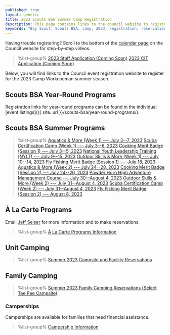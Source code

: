 ```yaml
---
published: true
layout: generic
title: 2023 Scouts BSA Summer Camp Registration
description: This page contains links to the council website to register for the 2023 Camp Workcoeman season.
keywords: "Boy Scout, Scouts BSA, camp, 2023, registration, reservation"
---
```


<div class="alert alert-info">
Having trouble registering? Scroll to the bottom of the <a href="https://ctscouting.org/calendar/">calendar page</a> on the Council website for step-by-step videos.
</div>

> %list-group%
> <a href="{{ site.url }}" class="list-group-item">2023 Staff Application (Coming Soon)</a>
> <a href="{{ site.url }}" class="list-group-item">2023 CIT Application (Coming Soon)</a>

Below, you will find links to the Council event registration website to register for the 2023 Camp Workcoeman summer season.

## Scouts BSA Year-Round Programs

Registration links for year-round programs can be found in the individual [event listings]({{ site. url }}/scouts-bsa/year-round-programs/).

## Scouts BSA Summer Programs

> %list-group%
> <a href="https://scoutingevent.com/066-63701-161375" class="list-group-item">Aquatics & More (Week 1) --- July 3--7, 2023</a>
> <a href="https://scoutingevent.com/066-63702" class="list-group-item">Scuba Certification Camp (Week 1) --- July 3--6, 2023</a>
> <a href="https://scoutingevent.com/066-63701-168199" class="list-group-item">Cooking Merit Badge (Session 1) --- July 3--5, 2023</a>
> <a href="https://scoutingevent.com/066-67048" class="list-group-item">National Youth Leadership Training (NYLT) --- July 9--15, 2023</a>
> <a href="https://scoutingevent.com/066-63701-161376" class="list-group-item">Outdoor Skills & More (Week 1) --- July 10--14, 2023</a>
> <a href="https://scoutingevent.com/066-63701-168197" class="list-group-item">Fly Fishing Merit Badge (Session 1) --- July 18, 2023</a>
> <a href="https://scoutingevent.com/066-63701-161377" class="list-group-item">Aquatics & More (Week 2) --- July 24--28, 2023</a>
> <a href="https://scoutingevent.com/066-63701-168201" class="list-group-item">Cooking Merit Badge (Session 2) --- July 24--26, 2023</a>
> <a href="https://scoutingevent.com/066-powderhorn" class="list-group-item">Powder Horn High Adventure Management Course --- July 30--August 4, 2023</a>
> <a href="https://scoutingevent.com/066-63701-161378" class="list-group-item">Outdoor Skills & More (Week 2) --- July 31--August 4, 2023</a>
> <a href="https://scoutingevent.com/066-63702" class="list-group-item">Scuba Certification Camp (Week 2) --- July 31--August 4, 2023</a>
> <a href="https://scoutingevent.com/066-63701-168198" class="list-group-item">Fly Fishing Merit Badge (Session 2) --- August 8, 2023</a>

## À La Carte Programs
Email <a href="mailto:jseiser@campworkcoeman.org">Jeff Seiser</a> for more information and to make reservations.

> %list-group%
> <a href="{{ site.url }}/summer-camp/a-la-carte-programs/" class="list-group-item">À La Carte Programs Information</a>

## Unit Camping
> %list-group%
> <a href="https://campreservation.com/066/Camps/636" class="list-group-item">Summer 2023 Campsite and Facility Reservations</a>

## Family Camping
> %list-group%
> <a href="https://campreservation.com/066/Camps/636" class="list-group-item">Summer 2023 Family Camping Reservations (Select Tee Pee Campsite)</a>

### Camperships

Camperships are available for families that need financial assistance.

> %list-group%
> <a href="{{ site.url }}/summer-camp/camperships/" class="list-group-item">Campership Information</a>

